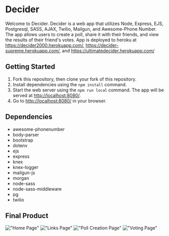 # Decider

Welcome to Decider.  Decider is a web app that utilizes Node, Express, EJS, Postgresql, SASS, AJAX, Twilio, Mailgun, and Awesome-Phone Number. The app allows users to create a poll, share it with their friends, and view the results of their friend's votes.  App is deployed to heroku at <https://decider2000.herokuapp.com/>, <https://decider-supreme.herokuapp.com/>, and <https://ultimatedecider.herokuapp.com/>

## Getting Started

1. Fork this repository, then clone your fork of this repository.
2. Install dependencies using the `npm install` command.
3. Start the web server using the `npm run local` command. The app will be served at <http://localhost:8080/>.
4. Go to <http://localhost:8080/> in your browser.

## Dependencies

- awesome-phonenumber
- body-parser
- bootstrap
- dotenv
- ejs
- express
- knex
- knex-logger
- mailgun-js
- morgan
- node-sass
- node-sass-middleware
- pg
- twilio

## Final Product

!["Home Page"](https://github.com/popnfresh234/decider_midterm/blob/master/docs/decider-home-page.png)
!["Links Page"](https://github.com/popnfresh234/decider_midterm/blob/master/docs/decider-links-page.png)
!["Poll Creation Page"](https://github.com/popnfresh234/decider_midterm/blob/master/docs/decider-options-page.png)
!["Voting Page"](https://github.com/popnfresh234/decider_midterm/blob/master/docs/decider-voting-page.png)

